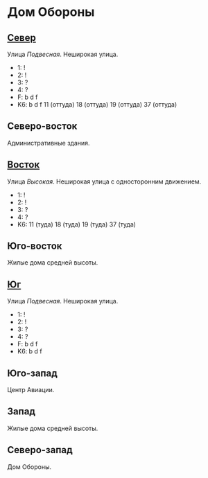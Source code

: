# Дом Обороны

## [Север](./585045.md)

Улица *Подвесная*.
Неширокая улица.

* 1:    !
* 2:    !
* 3:    ?
* 4:    ?
* F:    b   d   f
* K6:   b   d   f
        11 (оттуда) 18 (оттуда) 19 (оттуда) 37 (оттуда)

## Северо-восток

Административные здания.

## [Восток](./590050.md)

Улица *Высокая*.
Неширокая улица с односторонним движением.

* 1:    !
* 2:    !
* 3:    ?
* 4:    ?
* K6:   11 (туда)   18 (туда)   19 (туда)   37 (туда)

## Юго-восток

Жилые дома средней высоты.

## [Юг](./585060.md)

Улица *Подвесная*.
Неширокая улица.

* 1:    !
* 2:    !
* 3:    ?
* 4:    ?
* F:    b   d   f
* K6:   b   d   f

## Юго-запад

Центр Авиации.

## Запад

Жилые дома средней высоты.

## Северо-запад

Дом Обороны.
